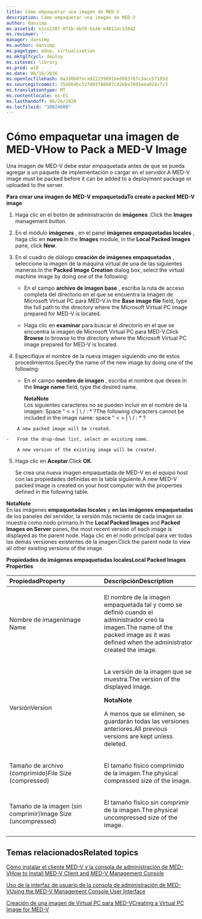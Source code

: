 ```yaml
---
title: Cómo empaquetar una imagen de MED-V
description: Cómo empaquetar una imagen de MED-V
author: dansimp
ms.assetid: e1ce2307-0f1b-4bf8-b146-e4012dc138d2
ms.reviewer: ''
manager: dansimp
ms.author: dansimp
ms.pagetype: mdop, virtualization
ms.mktglfcycl: deploy
ms.sitesec: library
ms.prod: w10
ms.date: 06/16/2016
ms.openlocfilehash: 0a330b8feca922239691bed083767c3acc57105d
ms.sourcegitcommit: 354664bc527d93f80687cd2eba70d1eea024c7c3
ms.translationtype: MT
ms.contentlocale: es-ES
ms.lasthandoff: 06/26/2020
ms.locfileid: "10824680"
---
```

# <span data-ttu-id="c7dbc-103">Cómo empaquetar una imagen de MED-V</span><span class="sxs-lookup"><span data-stu-id="c7dbc-103">How to Pack a MED-V Image</span></span>


<span data-ttu-id="c7dbc-104">Una imagen de MED-V debe estar empaquetada antes de que se pueda agregar a un paquete de implementación o cargar en el servidor.</span><span class="sxs-lookup"><span data-stu-id="c7dbc-104">A MED-V image must be packed before it can be added to a deployment package or uploaded to the server.</span></span>

**<span data-ttu-id="c7dbc-105">Para crear una imagen de MED-V empaquetada</span><span class="sxs-lookup"><span data-stu-id="c7dbc-105">To create a packed MED-V image</span></span>**

1.  <span data-ttu-id="c7dbc-106">Haga clic en el botón de administración de **imágenes** .</span><span class="sxs-lookup"><span data-stu-id="c7dbc-106">Click the **Images** management button.</span></span>

2.  <span data-ttu-id="c7dbc-107">En el módulo **imágenes** , en el panel **imágenes empaquetadas locales** , haga clic en **nuevo**.</span><span class="sxs-lookup"><span data-stu-id="c7dbc-107">In the **Images** module, in the **Local Packed Images** pane, click **New**.</span></span>

3.  <span data-ttu-id="c7dbc-108">En el cuadro de diálogo **creación de imágenes empaquetadas** , seleccione la imagen de la máquina virtual de una de las siguientes maneras:</span><span class="sxs-lookup"><span data-stu-id="c7dbc-108">In the **Packed Image Creation** dialog box, select the virtual machine image by doing one of the following:</span></span>

    -   <span data-ttu-id="c7dbc-109">En el campo **archivo de imagen base** , escriba la ruta de acceso completa del directorio en el que se encuentra la imagen de Microsoft Virtual PC para MED-V.</span><span class="sxs-lookup"><span data-stu-id="c7dbc-109">In the **Base image file** field, type the full path to the directory where the Microsoft Virtual PC image prepared for MED-V is located.</span></span>

    -   <span data-ttu-id="c7dbc-110">Haga clic en **examinar** para buscar el directorio en el que se encuentra la imagen de Microsoft Virtual PC para MED-V.</span><span class="sxs-lookup"><span data-stu-id="c7dbc-110">Click **Browse** to browse to the directory where the Microsoft Virtual PC image prepared for MED-V is located.</span></span>

4.  <span data-ttu-id="c7dbc-111">Especifique el nombre de la nueva imagen siguiendo uno de estos procedimientos:</span><span class="sxs-lookup"><span data-stu-id="c7dbc-111">Specify the name of the new image by doing one of the following:</span></span>

    -   <span data-ttu-id="c7dbc-112">En el campo **nombre de imagen** , escriba el nombre que desee.</span><span class="sxs-lookup"><span data-stu-id="c7dbc-112">In the **Image name** field, type the desired name.</span></span>

        **<span data-ttu-id="c7dbc-113">Nota</span><span class="sxs-lookup"><span data-stu-id="c7dbc-113">Note</span></span>**  
        <span data-ttu-id="c7dbc-114">Los siguientes caracteres no se pueden incluir en el nombre de la imagen: Space " &lt; &gt; | \\ / : \* ?</span><span class="sxs-lookup"><span data-stu-id="c7dbc-114">The following characters cannot be included in the image name: space " &lt; &gt; | \\ / : \* ?</span></span>



~~~
    A new packed image will be created.

-   From the drop-down list, select an existing name.

    A new version of the existing image will be created.
~~~

5. <span data-ttu-id="c7dbc-115">Haga clic en **Aceptar**.</span><span class="sxs-lookup"><span data-stu-id="c7dbc-115">Click **OK**.</span></span>

   <span data-ttu-id="c7dbc-116">Se crea una nueva imagen empaquetada de MED-V en el equipo host con las propiedades definidas en la tabla siguiente.</span><span class="sxs-lookup"><span data-stu-id="c7dbc-116">A new MED-V packed image is created on your host computer with the properties defined in the following table.</span></span>

**<span data-ttu-id="c7dbc-117">Nota</span><span class="sxs-lookup"><span data-stu-id="c7dbc-117">Note</span></span>**  
<span data-ttu-id="c7dbc-118">En las imágenes **empaquetadas locales** y **en las imágenes empaquetadas** de los paneles del servidor, la versión más reciente de cada imagen se muestra como nodo primario.</span><span class="sxs-lookup"><span data-stu-id="c7dbc-118">In the **Local Packed Images** and **Packed Images on Server** panes, the most recent version of each image is displayed as the parent node.</span></span> <span data-ttu-id="c7dbc-119">Haga clic en el nodo principal para ver todas las demás versiones existentes de la imagen.</span><span class="sxs-lookup"><span data-stu-id="c7dbc-119">Click the parent node to view all other existing versions of the image.</span></span>



**<span data-ttu-id="c7dbc-120">Propiedades de imágenes empaquetadas locales</span><span class="sxs-lookup"><span data-stu-id="c7dbc-120">Local Packed Images Properties</span></span>**

<table>
<colgroup>
<col width="50%" />
<col width="50%" />
</colgroup>
<thead>
<tr class="header">
<th align="left"><span data-ttu-id="c7dbc-121">Propiedad</span><span class="sxs-lookup"><span data-stu-id="c7dbc-121">Property</span></span></th>
<th align="left"><span data-ttu-id="c7dbc-122">Descripción</span><span class="sxs-lookup"><span data-stu-id="c7dbc-122">Description</span></span></th>
</tr>
</thead>
<tbody>
<tr class="odd">
<td align="left"><p><span data-ttu-id="c7dbc-123">Nombre de imagen</span><span class="sxs-lookup"><span data-stu-id="c7dbc-123">Image Name</span></span></p></td>
<td align="left"><p><span data-ttu-id="c7dbc-124">El nombre de la imagen empaquetada tal y como se definió cuando el administrador creó la imagen.</span><span class="sxs-lookup"><span data-stu-id="c7dbc-124">The name of the packed image as it was defined when the administrator created the image.</span></span></p></td>
</tr>
<tr class="even">
<td align="left"><p><span data-ttu-id="c7dbc-125">Versión</span><span class="sxs-lookup"><span data-stu-id="c7dbc-125">Version</span></span></p></td>
<td align="left"><p><span data-ttu-id="c7dbc-126">La versión de la imagen que se muestra.</span><span class="sxs-lookup"><span data-stu-id="c7dbc-126">The version of the displayed image.</span></span></p>
<div class="alert">
<strong><span data-ttu-id="c7dbc-127">Nota</span><span class="sxs-lookup"><span data-stu-id="c7dbc-127">Note</span></span></strong><br/><p><span data-ttu-id="c7dbc-128">A menos que se eliminen, se guardarán todas las versiones anteriores.</span><span class="sxs-lookup"><span data-stu-id="c7dbc-128">All previous versions are kept unless deleted.</span></span></p>
</div>
<div>

</div></td>
</tr>
<tr class="odd">
<td align="left"><p><span data-ttu-id="c7dbc-129">Tamaño de archivo (comprimido)</span><span class="sxs-lookup"><span data-stu-id="c7dbc-129">File Size (compressed)</span></span></p></td>
<td align="left"><p><span data-ttu-id="c7dbc-130">El tamaño físico comprimido de la imagen.</span><span class="sxs-lookup"><span data-stu-id="c7dbc-130">The physical compressed size of the image.</span></span></p></td>
</tr>
<tr class="even">
<td align="left"><p><span data-ttu-id="c7dbc-131">Tamaño de la imagen (sin comprimir)</span><span class="sxs-lookup"><span data-stu-id="c7dbc-131">Image Size (uncompressed)</span></span></p></td>
<td align="left"><p><span data-ttu-id="c7dbc-132">El tamaño físico sin comprimir de la imagen.</span><span class="sxs-lookup"><span data-stu-id="c7dbc-132">The physical uncompressed size of the image.</span></span></p></td>
</tr>
</tbody>
</table>



## <span data-ttu-id="c7dbc-133">Temas relacionados</span><span class="sxs-lookup"><span data-stu-id="c7dbc-133">Related topics</span></span>


[<span data-ttu-id="c7dbc-134">Cómo instalar el cliente MED-V y la consola de administración de MED-V</span><span class="sxs-lookup"><span data-stu-id="c7dbc-134">How to Install MED-V Client and MED-V Management Console</span></span>](how-to-install-med-v-client-and-med-v-management-console.md)

[<span data-ttu-id="c7dbc-135">Uso de la interfaz de usuario de la consola de administración de MED-V</span><span class="sxs-lookup"><span data-stu-id="c7dbc-135">Using the MED-V Management Console User Interface</span></span>](using-the-med-v-management-console-user-interface.md)

[<span data-ttu-id="c7dbc-136">Creación de una imagen de Virtual PC para MED-V</span><span class="sxs-lookup"><span data-stu-id="c7dbc-136">Creating a Virtual PC Image for MED-V</span></span>](creating-a-virtual-pc-image-for-med-v.md)










